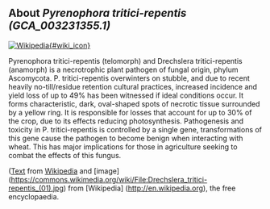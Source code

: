 
About *Pyrenophora tritici-repentis (GCA\_003231355.1)* 
--------------------------------------------------------------

[![Wikipedia](/img/wikipedia_logo_v2_en.png){#wiki_icon}](http://en.wikipedia.org/wiki/Pyrenophora_tritici-repentis)

Pyrenophora tritici-repentis (telomorph) and Drechslera tritici-repentis
(anamorph) is a necrotrophic plant pathogen of fungal origin, phylum Ascomycota.
P. tritici-repentis overwinters on stubble, and due to recent heavily
no-till/residue retention cultural practices, increased incidence and yield loss
of up to 49% has been witnessed if ideal conditions occur. It forms
characteristic, dark, oval-shaped spots of necrotic tissue surrounded by a
yellow ring. It is responsible for losses that account for up to 30% of the
crop, due to its effects reducing photosynthesis. Pathogenesis and toxicity in
P. tritici-repentis is controlled by a single gene, transformations of this gene
cause the pathogen to become benign when interacting with wheat. This has major
implications for those in agriculture seeking to combat the effects of this
fungus.

([Text](http://en.wikipedia.org/wiki/Pyrenophora_tritici-repentis) from [Wikipedia](http://en.wikipedia.org/) 
and [image] (https://commons.wikimedia.org/wiki/File:Drechslera_tritici-repentis_(01).jpg) from [Wikipedia] (http://en.wikipedia.org), the free encyclopaedia.


